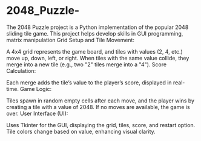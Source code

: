 # 2048_Puzzle-
The 2048 Puzzle project is a Python implementation of the popular 2048 sliding tile game. This project helps develop skills in GUI programming, matrix manipulation
Grid Setup and Tile Movement:

A 4x4 grid represents the game board, and tiles with values (2, 4, etc.) move up, down, left, or right.
When tiles with the same value collide, they merge into a new tile (e.g., two "2" tiles merge into a "4").
Score Calculation:

Each merge adds the tile’s value to the player’s score, displayed in real-time.
Game Logic:

Tiles spawn in random empty cells after each move, and the player wins by creating a tile with a value of 2048.
If no moves are available, the game is over.
User Interface (UI):

Uses Tkinter for the GUI, displaying the grid, tiles, score, and restart option.
Tile colors change based on value, enhancing visual clarity.
